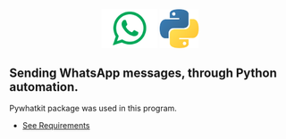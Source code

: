 <h4 align="center">
<img width="100" src = "https://github.com/AnadyaNair/Auto-Whatsapp-Message/blob/bd284738387f55ad4264df05c7693935bb48e2f0/whatsapp-logo-light-green-png-0.png">
<img width="70" src="https://github.com/AnadyaNair/Auto-Whatsapp-Message/blob/8b76d53e4a9b111ad199b1874773fe751b23546b/python-logo.png">
</h4>

## Sending WhatsApp messages, through Python automation.
Pywhatkit package was used in this program.
- [See Requirements](https://github.com/AnadyaNair/Auto-Whatsapp-Message/blob/main/requirements.md)
